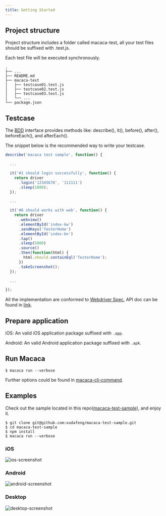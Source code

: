 ```yaml
---
title: Getting Started
---
```


## Project structure

Project structure includes a folder called macaca-test, all your test files should be suffixed with .test.js.

Each test file will be executed synchronously.

```
.
├── ...
├── README.md
├── macaca-test
│   ├── testcase01.test.js
│   ├── testcase02.test.js
│   ├── testcase03.test.js
│   └── ...
└── package.json
```

## Testcase

The [BDD](https://en.wikipedia.org/wiki/Behavior-driven_development) interface provides methods like: describe(), it(), before(), after(), beforeEach(), and afterEach().

The snippet below is the recommended way to write your testcase.

```js
describe('macaca test sample', function() {

  ...

  it('#1 should login successfully', function() {
    return driver
      .login('12345678', '111111')
      .sleep(1000);
  });

  ...

  it('#6 should works with web', function() {
    return driver
      .webview()
      .elementById('index-kw')
      .sendKeys('TesterHome')
      .elementById('index-bn')
      .tap()
      .sleep(5000)
      .source()
      .then(function(html) {
        html.should.containEql('TesterHome');
      })
      .takeScreenshot();
  });

  ...

});
```

All the implementation are conformed to [Webdriver Spec](https://w3c.github.io/webdriver/webdriver-spec.html), API doc can be found in [link](//macacajs.github.io/macaca-wd/docs).

## Prepare application

iOS: An valid iOS application package suffixed with `.app`.

Android: An valid Android application package suffixed with `.apk`.

## Run Macaca

```shell
$ macaca run --verbose
```

Further options could be found in [macaca-cli-command](./cli-usage.html).

## Examples

Check out the sample located in this repo([macaca-test-sample](https://github.com/xudafeng/macaca-test-sample)), and enjoy it.

```
$ git clone git@github.com:xudafeng/macaca-test-sample.git
$ cd macaca-test-sample
$ npm install
$ macaca run --verbose
```

### iOS

![ios-screenshot](https://os.alipayobjects.com/rmsportal/AupRcQdJrzTdOnd.gif)

### Android

![android-screenshot](https://os.alipayobjects.com/rmsportal/pEWPOynHBBzleiJ.gif)

### Desktop

![desktop-screenshot](https://os.alipayobjects.com/rmsportal/hlSZRyFulWWbFdf.gif)
